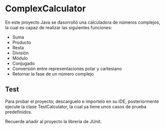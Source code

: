 # ComplexCalculator

En este proyecto Java se dasorrolló una calculadora de números complejos, la cual es capaz de realizar las siguientes funciones:

- Suma
- Producto
- Resta
- División
- Módulo
- Conjugado
- Conversión entre representaciones polar y cartesiano
- Retornar la fase de un número complejo

## Test

Para probar el proyecto; descarguelo e importelo en su IDE, posteriormente ejecute la clase TestCalculator, la cual ya tiene unos casos de prueba predefinidos.

Recuerde añadir al proyecto la libreria de JUnit.
